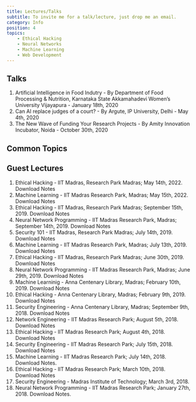 ```yaml
---
title: Lectures/Talks
subtitle: To invite me for a talk/lecture, just drop me an email.
category: Info
position: 4
topics:
    - Ethical Hacking
    - Neural Networks
    - Machine Learning
    - Web Development
---
```

## Talks

1. Artificial Intelligence in Food Indutry - By Department of Food Processing & Nutrition, Karnataka State Akkamahadevi Women’s University Vijayapura - January 18th, 2020
2. Can AI replace judges of a court? - By Argute, IP University, Delhi - May 4th, 2020
3. The New Wave of Funding Your Research Projects - By Amity Innovation Incubator, Noida - October 30th, 2020

## Common Topics

<list :items="topics"></list>

## Guest Lectures

1. Ethical Hacking - IIT Madras, Research Park Madras; May 14th, 2022. Download Notes
2. Machine Learning - IIT Madras Research Park, Madras; May 15th, 2022. Download Notes
3. Ethical Hacking - IIT Madras, Research Park Madras; September 15th, 2019. Download Notes
4. Neural Network Programming - IIT Madras Research Park, Madras; September 14th, 2019. Download Notes
5. Security 101 - IIT Madras, Research Park Madras; July 14th, 2019. Download Notes
6. Machine Learning - IIT Madras Research Park, Madras; July 13th, 2019. Download Notes
7. Ethical Hacking - IIT Madras, Research Park Madras; June 30th, 2019. Download Notes
8. Neural Network Programming - IIT Madras Research Park, Madras; June 29th, 2019. Download Notes
9. Machine Learninig - Anna Centenary Library, Madras; February 10th, 2019. Download Notes
10. Ethical Hacking - Anna Centenary Library, Madras; February 9th, 2019. Download Notes
11. Security Engineering - Anna Centenary Library, Madras; September 9th, 2018. Download Notes
12. Network Engineering - IIT Madras Research Park; August 5th, 2018. Download Notes
13. Ethical Hacking - IIT Madras Research Park; August 4th, 2018. Download Notes
14. Security Engineering - IIT Madras Research Park; July 15th, 2018. Download Notes
15. Machine Learning - IIT Madras Research Park; July 14th, 2018. Download Notes.
16. Ethical Hacking - IIT Madras Research Park; March 10th, 2018. Download Notes
17. Security Engineering - Madras Institute of Technology; March 3rd, 2018.
18. Neural Network Programming - IIT Madras Research Park; January 27th, 2018. Download Notes.